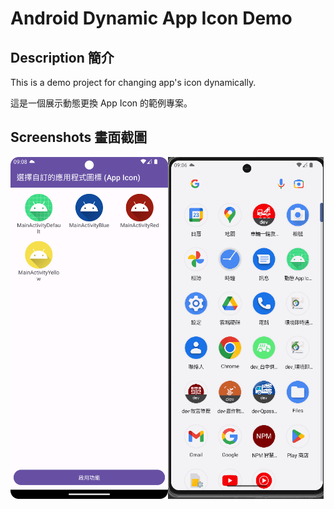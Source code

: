 # Android Dynamic App Icon Demo

## Description 簡介

This is a demo project for changing app's icon dynamically.

這是一個展示動態更換 App Icon 的範例專案。

## Screenshots 畫面截圖

<img src="https://github.com/dh-46/android-dynamic-app-icon-demo/blob/main/SCREEN_SHOTS/Screenshot_20231123_170857.png" width="50%"><img src="https://github.com/dh-46/android-dynamic-app-icon-demo/blob/main/SCREEN_SHOTS/android-dynamic-app-icon.gif" width="49.5%">
